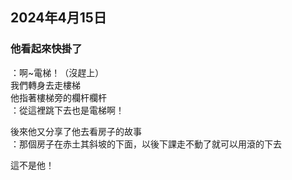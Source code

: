 ## 2024年4月15日
### 他看起來快掛了

：啊~電梯！（沒趕上）  
我們轉身去走樓梯  
他指著樓梯旁的欄杆欄杆  
：從這裡跳下去也是電梯啊！  

後來他又分享了他去看房子的故事  
：那個房子在赤土其斜坡的下面，以後下課走不動了就可以用滾的下去  

這不是他！  
